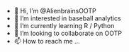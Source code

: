 - 👋 Hi, I’m @AlienbrainsOOTP
- 👀 I’m interested in baseball analytics
- 🌱 I’m currently learning R / Python
- 💞️ I’m looking to collaborate on OOTP
- 📫 How to reach me ...

<!---
AlienbrainsOOTP/AlienbrainsOOTP is a ✨ special ✨ repository because its `README.md` (this file) appears on your GitHub profile.
You can click the Preview link to take a look at your changes.
--->
